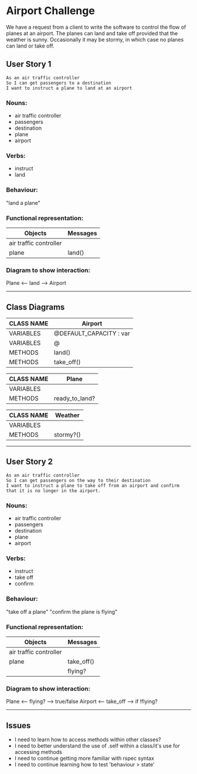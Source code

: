 # Airport Challenge
We have a request from a client to write the software to control the flow of planes at an airport. The planes can land and take off provided that the weather is sunny. Occasionally it may be stormy, in which case no planes can land or take off. 

## User Story 1
```
As an air traffic controller 
So I can get passengers to a destination 
I want to instruct a plane to land at an airport
```

### Nouns:
- air traffic controller
- passengers
- destination
- plane
- airport

### Verbs:
- instruct
- land

### Behaviour:
"land a plane"

### Functional representation:

|         Objects        | Messages |
|------------------------|----------|
| air traffic controller |          |
| plane                  | land()   |

### Diagram to show interaction:
Plane <-- land --> Airport

----------------------------------------

## Class Diagrams
| CLASS NAME | Airport                 | 
|------------|-------------------------|  
| VARIABLES  | @DEFAULT_CAPACITY : var |
| VARIABLES  | @                       |
| METHODS    | land()                  |
| METHODS    | take_off()              |

| CLASS NAME | Plane           | 
|------------|-----------------|  
| VARIABLES  |                 |
| METHODS    | ready_to_land?  |

| CLASS NAME | Weather   | 
|------------|-----------|  
| VARIABLES  |           |
| METHODS    | stormy?() | 

----------------------------------------

## User Story 2
```
As an air traffic controller 
So I can get passengers on the way to their destination 
I want to instruct a plane to take off from an airport and confirm that it is no longer in the airport.
```

### Nouns:
- air traffic controller
- passengers
- destination
- plane
- airport

### Verbs:
- instruct
- take off
- confirm

### Behaviour:
"take off a plane"
"confirm the plane is flying"

### Functional representation:

|         Objects        | Messages     |
|------------------------|--------------|
| air traffic controller |              |
| plane                  | take_off()   |
|                        | flying?      |

### Diagram to show interaction:
Plane <-- flying? --> true/false
Airport <-- take_off --> if !flying?

----------------------------------------

## Issues
- I need to learn how to access methods within other classes?
- I need to better understand the use of .self within a class/it's use for accessing methods
- I need to continue getting more familiar with rspec syntax 
- I need to continue learning how to test 'behaviour > state'